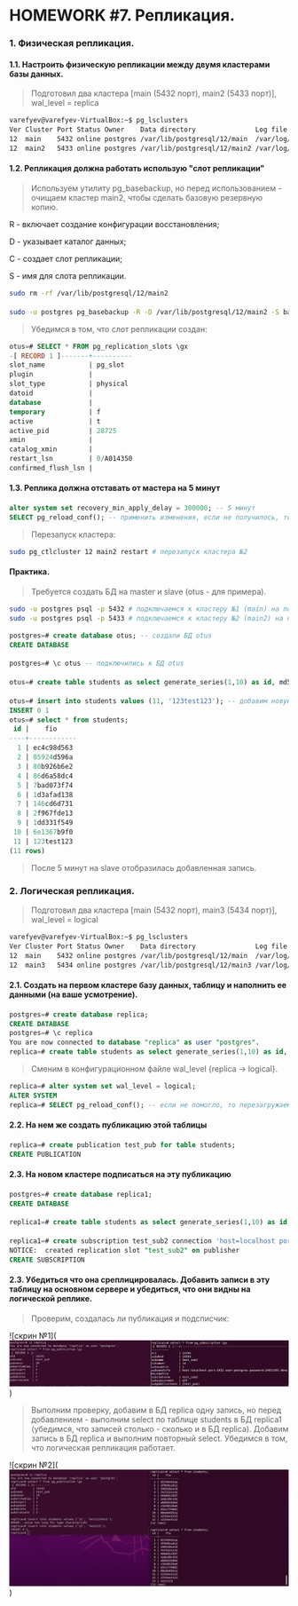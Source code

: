 # HOMEWORK #7. Репликация.

### 1. Физическая репликация.
#### 1.1. Настроить физическую репликации между двумя кластерами базы данных. ####

> Подготовил два кластера [main (5432 порт), main2 (5433 порт)], wal_level = replica

```bash
varefyev@varefyev-VirtualBox:~$ pg_lsclusters
Ver Cluster Port Status Owner    Data directory               Log file
12  main    5432 online postgres /var/lib/postgresql/12/main  /var/log/postgresql/postgresql-12-main.log
12  main2   5433 online postgres /var/lib/postgresql/12/main2 /var/log/postgresql/postgresql-12-main2.log
```

#### 1.2. Репликация должна работать использую "слот репликации" ####

> Используем утилиту pg_basebackup, но перед использованием - очищаем кластер main2, чтобы сделать базовую резервную копию.

R - включает создание конфигурации восстановления;

D - указывает каталог данных;

С - создает слот репликации;

S - имя для слота репликации.

```bash
sudo rm -rf /var/lib/postgresql/12/main2

sudo -u postgres pg_basebackup -R -D /var/lib/postgresql/12/main2 -S baseslot
```
> Убедимся в том, что слот репликации создан:
```sql 
otus=# SELECT * FROM pg_replication_slots \gx
-[ RECORD 1 ]-------+----------
slot_name           | pg_slot
plugin              |
slot_type           | physical
datoid              |
database            |
temporary           | f
active              | t
active_pid          | 28725
xmin                |
catalog_xmin        |
restart_lsn         | 0/A014350
confirmed_flush_lsn |
```

#### 1.3. Реплика должна отставать от мастера на 5 минут ####

```sql
alter system set recovery_min_apply_delay = 300000; -- 5 минут
SELECT pg_reload_conf(); -- применить изменения, если не получилось, то перезапустить кластер. 
```
> Перезапуск кластера:
```bash 
sudo pg_ctlcluster 12 main2 restart # перезапуск кластера №2
```
#### Практика. ####
> Требуется создать БД на master и slave (otus - для примера).

```bash
sudo -u postgres psql -p 5432 # подключаемся к кластеру №1 (main) на порт 5432
sudo -u postgres psql -p 5433 # подключаемся к кластеру №2 (main2) на порт 5433
```
```sql
postgres=# create database otus; -- создали БД otus
CREATE DATABASE

postgres=# \c otus -- подключились к БД otus

otus=# create table students as select generate_series(1,10) as id, md5(random()::text)::char(10) as fio; -- создали табличку и заполнили ее тестовыми данными

otus=# insert into students values (11, '123test123'); -- добавим новую запись, каждый шаг можно чекать в отдельном терминале, чтобы убедиться в том, что все работает.
INSERT 0 1
otus=# select * from students;
 id |    fio     
----+------------
  1 | ec4c98d563
  2 | 05924d596a
  3 | 80b926b6e2
  4 | 86d6a58dc4
  5 | 7bad073f74
  6 | 1d3afad138
  7 | 146cd6d731
  8 | 2f967fde13
  9 | 1dd331f549
 10 | 6e1367b9f0
 11 | 123test123
(11 rows)
```

> После 5 минут на slave отобразилась добавленная запись.


### 2. Логическая репликация.
> Подготовил два кластера [main (5432 порт), main3 (5434 порт)], wal_level = logical

```bash
varefyev@varefyev-VirtualBox:~$ pg_lsclusters
Ver Cluster Port Status Owner    Data directory               Log file
12  main    5432 online postgres /var/lib/postgresql/12/main  /var/log/postgresql/postgresql-12-main.log
12  main3   5434 online postgres /var/lib/postgresql/12/main3 /var/log/postgresql/postgresql-12-main3.log
```

#### 2.1. Создать на первом кластере базу данных, таблицу и наполнить ее данными (на ваше усмотрение). ####

```sql 
postgres=# create database replica;
CREATE DATABASE
postgres=# \c replica
You are now connected to database "replica" as user "postgres".
replica=# create table students as select generate_series(1,10) as id, md5(random()::text)::char(10) as fio;

```
> Сменим в конфигурационном файле wal_level {replica -> logical}.

``` sql
replica=# alter system set wal_level = logical; 
ALTER SYSTEM
replica=# SELECT pg_reload_conf(); -- если не помогло, то перезагружаем кластер (команда была дана выше).
```

#### 2.2. На нем же создать публикацию этой таблицы ####
```sql
replica=# create publication test_pub for table students;
CREATE PUBLICATION

```

#### 2.3. На новом кластере подписаться на эту публикацию ####
```sql
postgres=# create database replica1;
CREATE DATABASE

replica1=# create table students as select generate_series(1,10) as id, md5(random()::text)::char(10) as fio where 0=1;

replica1=# create subscription test_sub2 connection 'host=localhost port=5432 user=postgres password=24051995 dbname=replica' publication test_pub with (copy_data = true);
NOTICE:  created replication slot "test_sub2" on publisher
CREATE SUBSCRIPTION
```
#### 2.3. Убедиться что она среплицировалась. Добавить записи в эту таблицу на основном сервере и убедиться, что они видны на логической реплике. ####


> Проверим, создалась ли публикация и подсписчик:

![скрин №1](![Alt text](image-6.png))

> Выполним проверку, добавим в БД replica одну запись, но перед добавлением - выполним select по таблице students в БД replica1 (убедимся, что записей столько - сколько и в БД replica). Добавим запись в БД replica и выполним повторный select. Убедимся в том, что логическая репликация работает.

![скрин №2](![Alt text](image-7.png))
